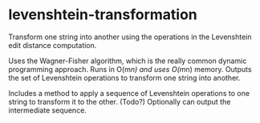 levenshtein-transformation
==========================

Transform one string into another using the operations in the Levenshtein edit distance computation.

Uses the Wagner-Fisher algorithm, which is the really common dynamic programming approach. Runs in O(m*n) and uses O(m*n) memory. Outputs the set of Levenshtein operations to transform one string into another.

Includes a method to apply a sequence of Levenshtein operations to one string to transform it to the other.
(Todo?) Optionally can output the intermediate sequence.

